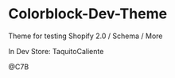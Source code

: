 # Colorblock-Dev-Theme
Theme for testing Shopify 2.0 / Schema / More

In Dev Store: TaquitoCaliente

@C7B
